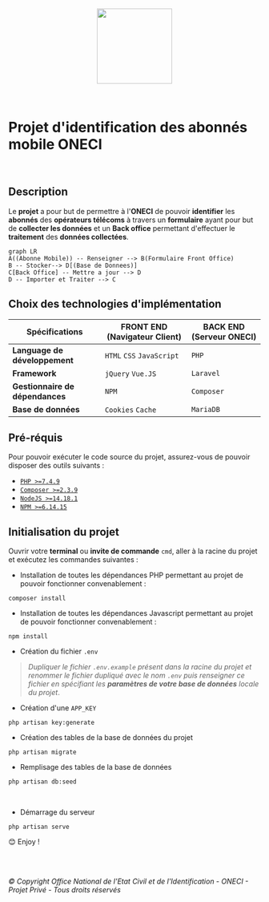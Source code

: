 
<br/><br/><br/>
<p align="center"><img src="https://www.oneci.ci/assets/images/oneci_logo.svg" width="150"/></p>

<br/>

# Projet d'identification des abonnés mobile ONECI

<br/>

## Description

Le **projet** a pour but de permettre à l'**ONECI** de pouvoir **identifier** les **abonnés** des **opérateurs télécoms** à travers un **formulaire** ayant pour but de **collecter les données** et un **Back office** permettant d'effectuer le **traitement** des **données collectées**.

```mermaid
graph LR
A((Abonne Mobile)) -- Renseigner --> B(Formulaire Front Office)
B -- Stocker--> D[(Base de Donnees)]
C[Back Office] -- Mettre a jour --> D
D -- Importer et Traiter --> C
```

## Choix des technologies d'implémentation

|         Spécifications        |FRONT END (Navigateur Client)|BACK END (Serveur ONECI)|
|-------------------------------|-----------------------------|------------------------|
|**Language de développement**  |`HTML` `CSS` `JavaScript`    |`PHP`                   |
|**Framework**                  |`jQuery` `Vue.JS`            |`Laravel`               |
|**Gestionnaire de dépendances**|`NPM`                        |`Composer`              |
|**Base de données**            |`Cookies` `Cache`            |`MariaDB`               |

## Pré-réquis

Pour pouvoir exécuter le code source du projet, assurez-vous de pouvoir disposer des outils suivants :
- [`PHP >=7.4.9`](https://www.php.net/downloads.php)
- [`Composer >=2.3.9`](https://getcomposer.org/download/)
- [`NodeJS >=14.18.1`](https://nodejs.org/en/download/)
- [`NPM >=6.14.15`](https://www.npmjs.com/)

## Initialisation du projet

Ouvrir votre **terminal** ou **invite de commande** `cmd`, aller à la racine du projet et exécutez les commandes suivantes :
<br/>

- Installation de toutes les dépendances PHP permettant au projet de pouvoir fonctionner convenablement :
```console
composer install
```
- Installation de toutes les dépendances Javascript permettant au projet de pouvoir fonctionner convenablement :
```console
npm install
```
- Création du fichier `.env`
> *Dupliquer le fichier `.env.example` présent dans la racine du projet et renommer le fichier dupliqué avec le nom `.env` puis renseigner ce fichier en spécifiant les **paramètres de votre base de données** locale du projet*.
- Création d'une `APP_KEY`
```console
php artisan key:generate
```
- Création des tables de la base de données du projet
```console
php artisan migrate
```
- Remplisage des tables de la base de données
```console
php artisan db:seed
```

<br/>

- Démarrage du serveur
```console
php artisan serve
```

:blush: Enjoy !

<br/><br/>

*&copy; Copyright Office National de l'Etat Civil et de l'Identification - ONECI - Projet Privé - Tous droits réservés*
